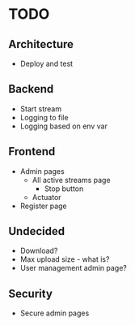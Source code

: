 # TODO

## Architecture
* Deploy and test

## Backend
* Start stream
* Logging to file
* Logging based on env var


## Frontend
* Admin pages
  * All active streams page
    * Stop button
  * Actuator
* Register page

## Undecided
* Download?
* Max upload size - what is?
* User management admin page?

## Security
* Secure admin pages